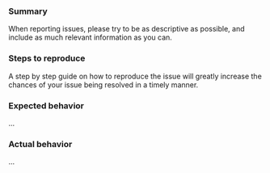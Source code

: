 ### Summary

When reporting issues, please try to be as descriptive as possible, and include
as much relevant information as you can.

### Steps to reproduce

A step by step guide on how to reproduce the issue will greatly increase
the chances of your issue being resolved in a timely manner.

### Expected behavior

...


### Actual behavior

...
